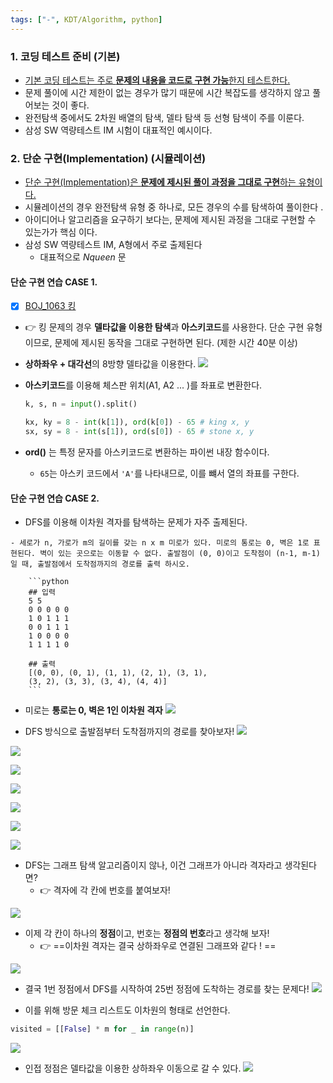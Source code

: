 ```yaml
---
tags: ["-", KDT/Algorithm, python]
---
```


### 1. 코딩 테스트 준비 (기본)
- <u>기본 코딩 테스트는 주로 **문제의 내용을 코드로 구현 가능**한지 테스트한다. </u>
- 문제 풀이에 시간 제한이 없는 경우가 많기 때문에 시간 복잡도를 생각하지 않고 풀어보는 것이 좋다. 
- 완전탐색 중에서도 2차원 배열의 탐색, 델타 탐색 등 선형 탐색이 주를 이룬다. 
- 삼성 SW 역량테스트 IM 시험이 대표적인 예시이다. 


### 2. 단순 구현(Implementation) (시뮬레이션)
- <u>단순 구현(Implementation)은 **문제에 제시된 풀이 과정을 그대로 구현**하는 유형이다.</u>
- 시뮬레이션의 경우 완전탐색 유형 중 하나로, 모든 경우의 수를 탐색하여 풀이한다 .
- 아이디어나 알고리즘을 요구하기 보다는, 문제에 제시된 과정을 그대로 구현할 수 있는가가 핵심 이다. 
- 삼성 SW 역량테스트 IM, A형에서 주로 출제된다
	- 대표적으로 $N queen$ 문
#### 단순 구현 연습 CASE 1. 

- [x] [BOJ_1063 킹](https://www.acmicpc.net/problem/1063)
- 👉 킹 문제의 경우 **델타값을 이용한 탐색**과 **아스키코드**를 사용한다. 단순 구현 유형이므로, 문제에 제시된 동작을 그대로 구현하면 된다. (제한 시간 40분 이상)

- **상하좌우 + 대각선**의 8방향 델타값을 이용한다. 
	![](assets/06_prepairing%20coding%20test.png)

- **아스키코드**를 이용해 체스판 위치(A1, A2 ... )를 좌표로 변환한다.
	```python
	k, s, n = input().split() 
	
	kx, ky = 8 - int(k[1]), ord(k[0]) - 65 # king x, y 
	sx, sy = 8 - int(s[1]), ord(s[0]) - 65 # stone x, y
	```

- **ord()** 는 특정 문자를 아스키코드로 변환하는 파이썬 내장 함수이다. 
	- `65`는 아스키 코드에서 `'A'`를 나타내므로, 이를 뺴서 열의 좌표를 구한다. 

#### 단순 구현 연습 CASE 2. 
- DFS를 이용해 이차원 격자를 탐색하는 문제가 자주 출제된다.

```ad-question
- 세로가 n, 가로가 m의 길이를 갖는 n x m 미로가 있다. 미로의 통로는 0, 벽은 1로 표현된다. 벽이 있는 곳으로는 이동할 수 없다. 출발점이 (0, 0)이고 도착점이 (n-1, m-1)일 때, 출발점에서 도착점까지의 경로를 출력 하시오.

	```python
	## 입력
	5 5 
	0 0 0 0 0 
	1 0 1 1 1 
	0 0 1 1 1 
	1 0 0 0 0 
	1 1 1 1 0 
	
	## 출력
	[(0, 0), (0, 1), (1, 1), (2, 1), (3, 1), 
	(3, 2), (3, 3), (3, 4), (4, 4)]
	```
```

- 미로는 **통로는 0, 벽은 1인 이차원 격자**
![](assets/06_prepairing%20coding%20test-1.png)

- DFS 방식으로 출발점부터 도착점까지의 경로를 찾아보자!
![](assets/06_prepairing%20coding%20test-2.png)

![](assets/06_prepairing%20coding%20test-3.png)

![](assets/06_prepairing%20coding%20test-4.png)

![](assets/06_prepairing%20coding%20test-5.png)

![](assets/06_prepairing%20coding%20test-6.png)

![](assets/06_prepairing%20coding%20test-7.png)

![](assets/06_prepairing%20coding%20test-8.png)

- DFS는 그래프 탐색 알고리즘이지 않나, 이건 그래프가 아니라 격자라고 생각된다면?
	- 👉 격자에 각 칸에 번호를 붙여보자!

![](assets/06_prepairing%20coding%20test-9.png)

- 이제 각 칸이 하나의 **정점**이고, 번호는 **정점의 번호**라고 생각해 보자!
	- 👉 ==이차원 격자는 결국 상하좌우로 연결된 그래프와 같다 ! ==

![](assets/06_prepairing%20coding%20test-10.png)

- 결국 1번 정점에서 DFS를 시작하여 25번 정점에 도착하는 경로를 찾는 문제다!
![](assets/06_prepairing%20coding%20test-11.png)

- 이를 위해 방문 체크 리스트도 이차원의 형태로 선언한다.
```python
visited = [[False] * m for _ in range(n)]
```

![](assets/06_prepairing%20coding%20test-12.png)

- 인접 정점은 델타값을 이용한 상하좌우 이동으로 갈 수 있다. 
![](assets/06_prepairing%20coding%20test-13.png)
